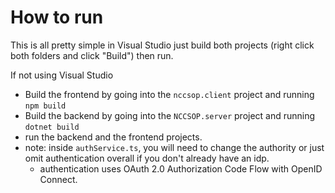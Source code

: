 # How to run
This is all pretty simple in Visual Studio just build both projects (right click both folders and click "Build") then run.

If not using Visual Studio
- Build the frontend by going into the `nccsop.client` project and running `npm build`
- Build the backend by going into the `NCCSOP.server` project and running `dotnet build`
- run the backend and the frontend projects.
- note: inside `authService.ts`, you will need to change the authority or just omit authentication overall if you don't already have an idp.
    - authentication uses OAuth 2.0 Authorization Code Flow with OpenID Connect.
